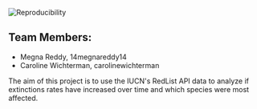 ![Reproducibility](https://github.com/espm-157/extinction-extinction-megna-and-caroline/actions/workflows/main.yml/badge.svg)


## Team Members:

- Megna Reddy, 14megnareddy14
- Caroline Wichterman, carolinewichterman

The aim of this project is to use the IUCN's RedList API data to analyze if extinctions rates have increased over time and which species were most affected. 

